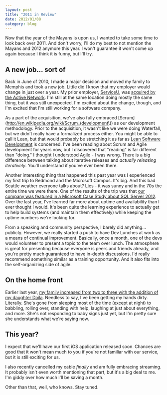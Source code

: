 ```yaml
---
layout: post
title: "2011 in Review"
date: 2012/01/08
category: blog
---
```


Now that the year of the Mayans is upon us, I wanted to take some time to look
back over 2011. And don't worry, I'll do my best to not mention the Mayans and
2012 anymore this year. I won't guarantee it won't come up again because I
think it is funny, but I'll try.

## A new job... sort of

Back in June of 2010, I made a major decision and moved my family to Memphis
and took a new job. Little did I know that my employer would change in just
over a year. My prior employer, [ServiceU](http://www.serviceu.com), was
[acquired by the Active Network](http://www.serviceu.com/acquisition). I'm
still at the same location doing mostly the same thing, but it was still
unexpected. I'm excited about the change, though, and I'm excited that I'm
still working for a software company.

As a part of the acquisition, we've also fully embraced
[Scrum](http://en.wikipedia.org/wiki/Scrum_(development\)) as our development
methodology. Prior to the acquisition, it wasn't like we were doing Waterfall,
but we didn't really have a formalized process either. You might be able to
call it Lean, but that would probably be stretching it as far as [Lean Software
Development](http://en.wikipedia.org/wiki/Lean_software_development) is
concerned. I've been reading about Scrum and Agile development for years now,
but I discovered that "reading" is far different than "doing." I thought I
understood Agile - I was wrong. There is a big difference between talking about
iterative releases and *actually releasing iteratively*. You'll understand if
you've ever been there.

Another interesting thing that happened this past year was I experienced my
first trip to Redmond and the Microsoft Campus. It's big. And this bad Seattle
weather everyone talks about? Lies - it was sunny and in the 70s the entire
time we were there. One of the results of the trip was that [our company was
featured in a Microsoft Case Study about SQL Server
2012](http://www.microsoft.com/casestudies/Case_Study_Detail.aspx?CaseStudyID=4000011506).
Over the last year, I've learned far more about uptime and availability than I
ever thought I would. It's been quite the learning experience to actually get
to help build systems (and maintain them effectively) while keeping the uptime
numbers we're looking for.

From a speaking and community perspective, I barely did anything... publicly.
However, we really started a push to have Dev Lunches at work as a means of
continual improvement. Basically, once a month, one of the devs would volunteer
to present a topic to the team over lunch. The atmosphere is great for
presenting because everyone is peers and friends already, and you're pretty
much guaranteed to have in-depth discussions. I'd really recommend something
similar as a training opportunity. And it also fits into the self-organizing
side of agile.

## On the home front

Earlier last year, [my family increased from two to three with the addition of
my daughter Daila](/blog/2011/06/24/introducing-daila-joy/).
Needless to say, I've been getting my hands dirty. Literally. She's gone from
sleeping most of the time (except at night) to babbling, rolling over, standing
with help, laughing at just about everything, and more. She's not responding to
baby signs just yet, but I'm pretty sure she understands what we're saying now.

## This year?

I expect that we'll have our first iOS application released soon. Chances are
good that it won't mean much to you if you're not familiar with our service,
but it is still exciting for us.

I also recently cancelled my cable _finally_ and am fully embracing streaming.
It probably isn't even worth mentioning that part, but it's a big deal to me.
I'm giddy over how much I'll be saving a month.

Other than that, well, who knows. Stay tuned.

